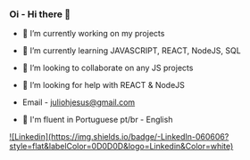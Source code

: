 ### Oi - Hi there 👋


- 🔭 I’m currently working on my projects
- 🌱 I’m currently learning JAVASCRIPT, REACT, NodeJS, SQL
- 👯 I’m looking to collaborate on any JS projects
- 🤔 I’m looking for help with REACT & NodeJS
- Email - juliohjesus@gmail.com

- :closed_book: I'm fluent in	Portuguese pt/br - English 

<a href="https://www.linkedin.com/in/julio-h" target="_blanck">
  ![Linkedin](https://img.shields.io/badge/-LinkedIn-060606?style=flat&labelColor=0D0D0D&logo=Linkedin&Color=white)
</a>

